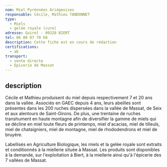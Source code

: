 ```yaml
---
nom: Miel Pyrénnées Ariégeoises
responsable: Cécile, Mathieu TANDONNET
type:
  - Miels
  - gelée royale (cure)
adresse: Guirel - 09320 BIERT
tel: 06 80 07 78 68
description: Cette fiche est en cours de rédaction
certifications:
  - ab
transport:
  - vente directe
  - Epicerie de Massat
---
```


## description

Cécile et Mathieu produisent du miel depuis respectivement 7 et 20 ans dans la vallée. Associés en GAEC depuis 4 ans, leurs abeilles sont présentes dans les 200 ruches dispersées dans la vallée de Massat, de Seix et aux alentours de Saint-Girons. De plus, une trentaine de ruches transhument en haute montagne afin de diversifier la gamme de miels qui se décline en miel toute fleurs de printemps, miel d'acacias, miel de tilleuls, miel de chataigniers, miel de montagne, miel de rhododendrons et miel de bruyère. 

Labellisés en Agriculture Biologique, les miels et la gelée royale sont extraits et conditionnés à la miellerie située à Massat. 
Les produits sont disponibles à la demande, sur l'exploitation à Biert, à la miellerie ainsi qu'à l'épicerie des 7 vallées de Massat.


